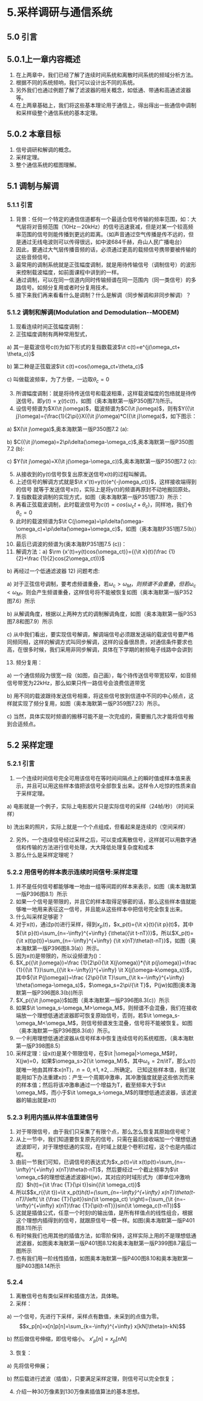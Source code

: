 # 5.采样调研与通信系统
## 5.0 引言
## 5.0.1上一章内容概述
1) 在上两章中，我们已经了解了连续时间系统和离散时间系统的频域分析方法。
2) 根据不同的系统频响，我们可以设计出不同的系统。
3) 另外我们也通过例题了解了滤波器的相关概念，如低通、带通和高通滤波器等。
4) 在上两章基础上，我们将这些基本理论用于通信上，得出得出一些通信中调制和采样级整个通信系统的基本定理。
## 5.0.2 本章目标
1) 信号调研和解调的概念。
2) 采样定理。
3) 整个通信系统的框图理解。
## 5.1 调制与解调
### 5.1.1 引言
1) 背景：任何一个特定的通信信道都有一个最适合信号传输的频率范围，如：大气层将对音频范围（10Hz－20kHz）的信号迅速衰减，但是对某一个较高频率范围的信号则能传播到更远的距离。（如声音通过空气传播是传不远的，但是通过无线电波则可以传得很远，如中波684千赫，舟山人民广播电台）
2) 因此，要通过大气层传播音频的话，必须通过更高的载频信号携带要被传输的这些音频信号。
3)	最常用的调制系统就是正弦幅度调制，就是用待传输信号（调制信号）的波形来控制载波幅度，如前面课程中讲到的一样。
4)	通过调制，可以在同一信道内同时传输频谱在同一范围内（同一类信号）的多路信号。如频分复用或者时分复用技术。
5)	接下来我们再来看看什么是调制？什么是解调（同步解调和非同步解调）？
### 5.1.2 调制和解调(Modulation and Demodulation--MODEM)
1)	现看连续时间正弦幅度调制：
2)	正弦幅度调制有两种常用型式，

a)	其一是载波信号c(t)为如下形式的复指数载波$\it c(t)=e^{j(\omega_ct+ \theta_c)}$

b)	第二种是正弦载波$\it c(t)=cos(\omega_ct+\theta_c)$ 

c)	 叫做载波频率，为了方便，一边取$\theta_c=0$

3)	所谓幅度调制：就是将待传送信号和载波相乘，这样载波幅度的包络就是待传送信号。即$y(t)=\chi(t)c(t)$，如图（奥本海默第一版P350图7.1)所示。
4)	设信号频谱为$X(\it j\omega)$，载波频谱为$C(\it j\omega)$，则有$Y({\it j}\omega)={\frac{1}{2\pi}}X({\it j}\omega)*C({\it j}\omega)$，如下图示：

a) $X(\it j\omega)$,奥本海默第一版P350图7.2 (a):

b) $C({\it j}\omega)=2\pi\delta(\omega-\omega_c)$,奥本海默第一版P350图7.2 (b):

c) $Y(\it j\omega)=X(\it j(\omega-\omega_c))$,奥本海默第一版P350图7.2 (c):

5)	从接收到的y(t)信号恢复出原发送信号x(t)的过程叫解调。
6)	上述信号的解调方式就是$\it x'(t)=y(t){e^{-j\omega_ct}}$，这样接收端得到的信号 就等于发送信号x(t)，实际上是将y(t)的频谱再原封不动地搬回原处。
7)	复指数载波调制的实现方式，如图（奥本海默第一版P351图7.3）所示：
8)  再看正弦载波调制，此时载波信号为$c(t)=cos(\omega_ct+\theta_c)$，同样地，我们令$\theta_c=0$
9)	此时的载波频谱为$\it C(j\omega)=\pi\delta(\omega-\omega_c)+\pi\delta(\omega+\omega_c)$，如图（奥本海默P351图7.5(b)）所示
10)	最后已调波的频谱为(奥本海默P351图7.5 (c))：
11)	解调方法：a) $\rm {x'(t)=y(t)cos(\omega_ct)}={{\it x}(t)(\frac {1}{2}+\frac {1}{2}cos(2\omega_ct))}$

b) 再经过一个低通滤波器
12) 问题考虑:

a)	对于正弦信号调制，要考虑频谱重叠，若$\omega_c>\omega_M，则频谱不会重叠，但若$$\omega_c<\omega_M$，则会产生频谱重叠，这样信号将不能被恢复如图（奥本海默第一版P352图7.6）所示

b)	从解调角度，根据以上两种方式的调制解调角度，如图（奥本海默第一版P353图7.8和图7.9）所示

c)	从中我们看出，要实现信号解调，解调端信号必须跟发送端的载波信号要严格同频同相，这样的解调方式叫同步解调，这样的设备很昂贵，对通信条件要求也高，在很多时候，我们采用非同步解调，具体在下学期的射频电子线路中会讲到

13)	频分复用：

a)	一个通信频段为很宽一段（如图，自己画），每个待传送信号带宽较窄，如音频信号带宽为22kHz，那么如果只传一路信号会浪费信道带宽

b)	用不同的载波跟待发送信号相乘，将这些信号放到信道中不同的中心频点，这样就实现了频分复用，如图（奥本海默第一版P359图7.23）所示。

c)	当然，具体实现时频谱的搬移可能不是一次完成的，需要搬几次才能将信号搬到合适频点。

## 5.2 采样定理
### 5.2.1 引言
1)	一个连续时间信号完全可用该信号在等时间间隔点上的瞬时值或样本值来表示，并且可以用这些样本值把该信号全部恢复出来。这样令人吃惊的性质来自于采样定理。

a)	电影就是一个例子，实际上电影胶片只是实际信号的采样（24帧/秒）（时间采样）

b)	洗出来的照片，实际上就是一个个点组成，但看起来是连续的（空间采样）

2)	另外，一个连续信号经过采样之后，可以变成离散信号，这样就可以用数字通信和传输的方法进行信号处理，大大降低处理复杂度和成本
3)	那么什么是采样定理呢？
### 5.2.2 用信号的样本表示连续时间信号:采样定理
1)	并不是任何信号都能够唯一地由一组等间距的样本来表示，如图（奥本海默第一版P396图8.1）所示
2)	如果一个信号是带限的，并且它的样本取得足够密的话，那么这些样本值就能够唯一地用来表征这一信号，并且能从这些样本中把信号完全恢复出来。
3)	什么叫采样足够密？
4)	对于x(t)，通过p(t)进行采样，得到$x_p(t)$，$x_p(t)={\it x}(t){\it p}(t)$，其中${\it p}(t)=\sum_{n=-\infty}^{+\infty} {\theta({\it t-nT})}$，所以$X_p(t)={\it x(t)p(t)}=\sum_{n=-\infty}^{+\infty} {\it x(nT)\theta(t-nT)}$，如图（奥本海默第一版P396图8.3(a)）所示。
5) 因为x(t)是带限的，所以设频谱为()：
6) $X_p({\it j\omega})=\frac {1}{2\pi}{\it X(j\omega)}*{\it p(j\omega)}=\frac {1}{{\it T}}\sum_{{\it k=-\infty}}^{+\infty} \it X(j(\omega-k\omega_s))$，其中${\it P(j\omega)}=\frac {2\pi}{\it T}\sum_{\it k=-\infty}^{+\infty} \theta(\omega-\omega_s)$，$\omega_s=2\pi/{\it T}$，P(jw)如图(奥本海默第一版P396图8.3(b))所示
7) $X_p({\it j\omega})$如图（奥本海默第一版P396图8.3(c)）所示
8)	如果$\it \omega_s-\omega_M>\omega_M$，则频谱不会混叠，我们在接收端放一个理想低通滤波器即可恢复原始信号，否则，若$\it \omega_s-\omega_M<\omega_M$，则信号频谱发生混叠，信号将不能被恢复。如图（奥本海默第一版P396图8.3(d)）所示。
9)	一个利用理想低通滤波器从信号样本中恢复连续信号的系统框图，（奥本海默第一版P398图8.5）
10)	采样定理：设x(t)是某个带限信号，在$\it |\omega|>\omega_M$时，X(jw)=0，如果$\omega_s>2{\it \omega_M}$，其中$\omega_s=2\pi/{it T}$，那么x(t)就唯一地由其样本x(nT)，$n=0,\pm1,\pm2,\ldots$所确定。
已知这些样本值，我们就能用如下办法重建x(t)：产生一个周期冲激串，其冲激强度就是这些依次而来的样本值；然后将该冲激串通过一个增益为T，截至频率大于$\it \omega_M$，而小于$\it \omega_s-\omega_M$的理想低通滤波器，该滤波器的输出就是x(t)
### 5.2.3 利用内插从样本值重建信号
1)	对于带限信号，由于我们只采集了有限个点，那么怎么恢复其原始信号呢？
2)	从上一节中，我们知道要恢复原先的信号，只需在最后接收端加一个理想低通滤波即可，对于理想低通的实现，在时域上就是个卷积过程，这个也是内插过程。
3)	由前一节我们可知，已调信号的表达式为$x_p(t)=\it x(t)p(t)=\sum_{n=-\infty}^{+\infty} x(nT)\theta(t-nT)$，然后要经过一个截止频率为$\it \omega_c$的理想低通滤波器H(jw)，其对应的时域形式为（即单位冲激响应）$h(t)={\it \frac {T}{\pi t}}sin{(\it \omega_ct)}$
4) 所以$$x_r({\it t})=\it x_p(t)*h(t)=(\sum_{n=-\infty}^{+\infty} x(nT)\theta(t-nT))*\left( \it {\frac {T}{\pit}}sin(\it \omega_ct) \right)={\sum_{\it {n=-\infty}^{+\infty} x(nT)\frac {T}{\pi(t-nT)}}sin(\it \omega_c(t-nT))$$
5)	这就是插值公式，任意一个时刻t的输出值，是所有样值点的线性组合，根据这个理想内插得到的信号，就跟原信号一模一样。如图(奥本海默第一版P401图8.11)所示
6)	有时候我们也用其他的插值方法，如零阶保持，这样实际上用的不是理想低通滤波器，如图奥本海默第一版P401图8.12和奥本海默第一版P399图8.7最后一图所示
7)	也有我们用一阶线性插值，如图奥本海默第一版P400图8.10和奥本海默第一版P403图8.14所示
### 5.2.4
1)	离散信号也有类似采样和插值方法，具体略。
2)	采样：

a)	一个信号，先进行下采样，采样点有数值，未采到的点值为零。 
$$x_p[n]=x[n]p[n]=\sum_{k=-\infty}^{+\infty} x[kN]\theta(n-kN)$$

b)	然后做信号伸缩，即信号缩小。 $x'_p[n]=x_p[nN]$

3)	恢复：

a)	先将信号伸展；

b)	然后载进行滤波（插值），只要满足采样定理，则信号可以完全恢复；

4)	介绍一种30万像素到130万像素插值算法的基本思想。